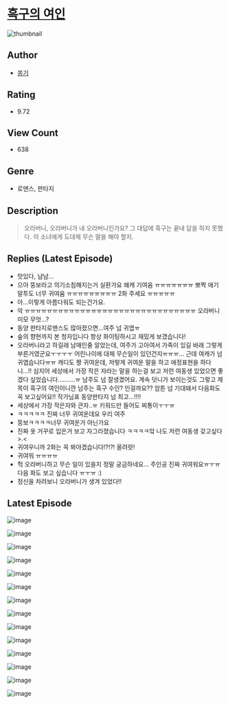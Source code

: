 # [흑구의 여인](https://comic.naver.com/bestChallenge/list?titleId=810558)
![thumbnail](https://image-comic.pstatic.net/user_contents_data/challenge_comic/2023/05/23/289438/upload_7148732568307065392_480x623.jpeg)

## Author
- [쏭기](https://comic.naver.com/artistTitle?id=289438)

## Rating
- 9.72

## View Count
- 638

## Genre
- 로맨스, 판타지

## Description
> 오라버니, 오라버니가 내 오라버니인가요? 그 대답에 흑구는 끝내 답을 하지 못했다. 이 소녀에게 도대체 무슨 말을 해야 할지.

## Replies (Latest Episode)
- 맛있다, 냠냠...
- 으아 뚱보라고 의기소침해지는거 실환가요 왜캐 기여움 ㅠㅠㅠㅠㅠㅠㅠ 뽀짝 애기 말투도 너무 귀여움 ㅠㅠㅠㅠㅠㅠㅠㅠㅠ 2화 주세요 ㅠㅠㅠㅠㅠ
- 아...이렇게 아름다워도 되는건가요.
- 악 ㅠㅠㅠㅠㅠㅠㅠㅠㅠㅠㅠㅠㅠㅠㅠㅠㅠㅠㅠㅠㅠㅠㅠㅠㅠㅠㅠㅠㅠㅠㅠ 오라버니 미모 무엇...?
- 동양 판타지로맨스도 많아졌으면...여주 넘 귀엽ㅠ
- 숲의 향현까지 본 청자입니다 항상 화이팅하시고 재밌게 보갰습니다!
- 오라버니라고 하길래 남매인줄 알았는데, 여주가 고아여서 가족이 있길 바래 그렇게 부른거였군요ㅜㅜㅜㅜ 어린나이에 대체 무슨일이 있던건지ㅠㅠㅠ... 근데 여캐가 넘 귀엽습니다ㅠㅠ 캐디도 짱 귀여운데, 저렇게 귀여운 말을 하고 애정표현을 하다니...!! 심지어 세상에서 가장 작은 자라는 말을 하는걸 보고 저런 여동생 있었으면 좋겠다 싶었습니다..........ㅠ 남주도 넘 잘생겼어요. 계속 덧니가 보이는것도 그렇고 제목이 흑구의 여인이니깐 남주는 흑구 수인? 인걸까요?? 암튼 넘 기대돼서 다음화도 꼭 보고싶어요!! 작가님표 동양판타지 넘 최고...!!!!
- 세상에서 가장 작은자와 큰자..ㅠ 키워드만 들어도 찌통이ㅜㅜㅠ
- ㅋㅋㅋㅋㅋ 진짜 너무 귀여운데요 우리 여주
- 뚱보ㅋㅋㅋㅋ너무 귀여운거 아닌가요
- 진짜 옷 거꾸로 입은거 보고 자그라졌습니다 ㅋㅋㅋㅋ앜 나도 저런 여동생 갖고싶다 >.<
- 귀여우니까 2화는 꼭 봐야겠습니다!?!?! 올려랏!
- 귀여워 ㅠㅠㅠㅠ
- 헉 오라버니하고 무슨 일이 있을지 정말 궁금하네요... 주인공 진짜 귀여워요ㅠㅜㅠ 다음 화도 보고 싶습니다 ㅠㅜㅠ :)
- 정신을 차려보니 오라버니가 생겨 있었다!!

## Latest Episode
![image](https://image-comic.pstatic.net/user_contents_data/challenge_comic/2023/05/24/289438/upload_7305511932220499298.jpeg)

![image](https://image-comic.pstatic.net/user_contents_data/challenge_comic/2023/05/24/289438/upload_3762254342781941559.jpeg)

![image](https://image-comic.pstatic.net/user_contents_data/challenge_comic/2023/05/24/289438/upload_7220506476349502563.jpeg)

![image](https://image-comic.pstatic.net/user_contents_data/challenge_comic/2023/05/24/289438/upload_4049071635954742073.jpeg)

![image](https://image-comic.pstatic.net/user_contents_data/challenge_comic/2023/05/24/289438/upload_3834025849065465443.jpeg)

![image](https://image-comic.pstatic.net/user_contents_data/challenge_comic/2023/05/24/289438/upload_7090134972412093797.jpeg)

![image](https://image-comic.pstatic.net/user_contents_data/challenge_comic/2023/05/24/289438/upload_3978710609934364985.jpeg)

![image](https://image-comic.pstatic.net/user_contents_data/challenge_comic/2023/05/24/289438/upload_3846747224220579889.jpeg)

![image](https://image-comic.pstatic.net/user_contents_data/challenge_comic/2023/05/24/289438/upload_3977067930855158832.jpeg)

![image](https://image-comic.pstatic.net/user_contents_data/challenge_comic/2023/05/24/289438/upload_3977575913833509222.jpeg)

![image](https://image-comic.pstatic.net/user_contents_data/challenge_comic/2023/05/24/289438/upload_3918469450918224183.jpeg)

![image](https://image-comic.pstatic.net/user_contents_data/challenge_comic/2023/05/24/289438/upload_7377570397228054370.jpeg)

![image](https://image-comic.pstatic.net/user_contents_data/challenge_comic/2023/05/24/289438/upload_3558800702588674610.jpeg)

![image](https://image-comic.pstatic.net/user_contents_data/challenge_comic/2023/05/24/289438/upload_3978985676819738978.jpeg)
